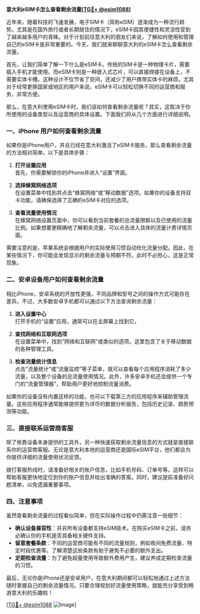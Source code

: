 **意大利eSIM卡怎么查看剩余流量[[TG💪+ @esim1088](https://t.me/s/esim1088)]**

近年来，随着科技的飞速发展，电子SIM卡（简称eSIM）逐渐成为一种流行趋势。尤其是在国外旅行或者长期居住的情况下，eSIM卡因其便捷性和灵活性受到了越来越多用户的青睐。对于计划前往意大利的朋友们来说，了解如何使用和管理自己的eSIM卡是非常重要的。今天，我们就来聊聊意大利的eSIM卡怎么查看剩余流量。

首先，让我们简单了解一下什么是eSIM卡。传统的SIM卡是一种物理卡片，需要插入手机才能使用。而eSIM卡则是一种嵌入式芯片，可以直接焊接在设备上，不需要实体卡槽。这种设计不仅节省了空间，还减少了用户携带实体卡的麻烦。尤其对于经常更换国家或地区的用户来说，eSIM卡可以轻松切换不同的运营商和服务，非常方便。

那么，在意大利使用eSIM卡时，我们该如何查看剩余流量呢？其实，这取决于你所使用的设备类型以及运营商的具体设置。下面我们将从几个方面进行详细说明。

### **一、iPhone 用户如何查看剩余流量**

如果你是iPhone用户，并且已经在意大利激活了eSIM卡服务，那么查看剩余流量的方法相对简单。以下是具体步骤：

1. **打开设置应用**  
   首先，你需要解锁你的iPhone并进入“设置”界面。

2. **选择蜂窝网络选项**  
   在设置菜单中找到并点击“蜂窝网络”或“移动数据”选项。如果你的设备支持双卡功能，请确保选择了正确的eSIM卡对应的选项。

3. **查看流量使用情况**  
   在蜂窝网络设置页面中，你可以看到当前套餐的总流量限额以及已使用的流量比例。如果想要更精确地了解剩余流量，可以点击进入具体的流量计费详情页面。

需要注意的是，苹果系统会根据用户的实际使用习惯自动优化流量分配。因此，在某些情况下，你可能会发现显示的剩余流量与预期不符。此时不必担心，这是正常现象。

### **二、安卓设备用户如何查看剩余流量**

相比iPhone，安卓系统的开放性更强，不同品牌和型号之间的操作方式可能存在差异。不过，大多数安卓手机都可以通过以下方法查询剩余流量：

1. **进入设置中心**  
   打开手机的“设置”应用，通常可以在主屏幕上找到它。

2. **查找网络和互联网选项**  
   在设置菜单中，找到“网络和互联网”或类似的选项。这里包含了关于移动数据的各种管理工具。

3. **检查流量统计信息**  
   点击“流量统计”或“流量监控”等子菜单，就可以查看每个应用程序消耗了多少流量，以及整个设备的总流量使用情况。此外，许多安卓手机还会提供一个专门的“流量管理器”，帮助用户更好地控制流量消费。

如果你的设备没有内置这样的功能，也可以下载第三方的应用程序来辅助管理流量。这些应用程序通常能够提供更为详尽的数据分析报告，包括历史记录、趋势预测等功能。

### **三、直接联系运营商客服**

除了依靠设备本身提供的工具外，另一种快速获取剩余流量信息的方式就是直接联系你的运营商客服。无论是意大利本地的运营商还是国际eSIM平台，他们都会为你提供详细的流量使用状况反馈。

拨打客服热线时，请准备好相关的账户信息，比如手机号码、订单号等。这样可以帮助客服更快地定位到你的账户信息并给出准确的答案。同时，建议提前准备好问题清单，以免遗漏重要事项。

### **四、注意事项**

虽然查看剩余流量的过程看似简单，但在实际操作过程中仍需注意一些细节：

- **确认设备兼容性**：并非所有设备都支持eSIM技术。在购买eSIM卡之前，请务必确认你的手机是否具备相关硬件支持。
- **留意套餐条款**：不同的运营商可能有不同的流量规则，例如夜间免费流量、特定时段优惠等。了解清楚这些条款有助于避免不必要的额外支出。
- **定期检查流量**：为了避免超量使用导致额外费用产生，建议养成定期检查流量的习惯。

最后，无论你是iPhone还是安卓用户，在意大利期间都可以轻松地通过上述方法随时掌握自己的剩余流量情况。只要合理规划好流量使用策略，就能充分享受到畅游意大利的乐趣啦！

[[TG💪+ @esim1088](https://t.me/s/esim1088) ![Image](https://i.postimg.cc/4NQfJmqS/Snipaste-2025-05-13-00-14-12.png)]
